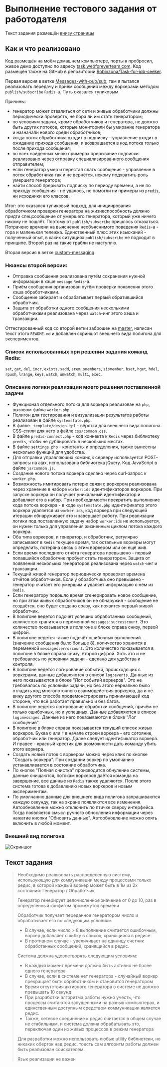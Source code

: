 # Выполнение тестового задания от работодателя
Текст задания размещён [внизу страницы](#текст-задания) 

## Как и что реализовано
Код размещён на моём домашнем компьютере, порты я пробросил, живое демо доступно по адресу [task.webforeverteam.com](http://task.webforeverteam.com/).
Код размещён также на GitHub в репозитории [Robinzona/Task-for-job-seeker](https://github.com/Robinzona/Task-for-job-seeker).

Первая версия в ветке [Messages-with-pub/sub](https://github.com/Robinzona/Task-for-job-seeker/tree/Messages-with-pub/sub), там я пытался реализовать передачу и приём сообщений между воркерами методом `publish/subscribe` `Redis`-а. Путь оказался тупиковым. 

Причины: 
* генератор может отвалиться от сети и живые обработчики должны периодически проверять, не пора ли им стать генератором;
* по условиям задачи, кроме обработчиков и генератора, не должно быть других потоков, которые мониторили бы умирание генератора и назначали нового среди обработчиков;
* когда поток обработчика входит в подписку - управление уходит в ожидание прихода сообщения, и возвращается в код потока только после прихода сообщения; 
* во всех найденных мною примерах прерывание подписки реализовано через отправку специализированного сообщения отправителем;
* если генератор умер и перестал слать сообщения - управление в поток обработчика так и не вернётся, некому подхватить роль умершего генератора;
* найти способ прерывать подписку по периоду времени, а не по приходу сообщения - не удалось, не помогли ни примеры из `predis`, ни исходники его классов.

Итог: это оказался тупиковый подход, для инициирования обработчиком проверки генератора на жизнеспособность должно придти спецсообщение от умершего генератора, который уже ничего никому не пошлёт. Поэтому от `publish/subscribe` пришлось отказаться. Потрачено времени на выяснение необъяснимого поведения `Redis`-а - гора и маленькая тележка. Единственный плюс этих изысканий - полученный опыт, в каких ситуациях `publish/subscribe` не подходит в принципе. Второй раз на такие грабли не наступлю.

Вторая версия в ветке [custom-messaging](https://github.com/Robinzona/Task-for-job-seeker/tree/custom-messaging).

### Нюансы второй версии:
* Отправка сообщения реализована путём сохранения нужной информации в хэше `message` `Redis`-а. 
* Приём сообщения организован путём проверки появления этого хэша обработчиками. 
* Сообщение забирает и обрабатывает первый обратившийся обработчик. 
* Защита от обработки одного сообщения несколькими обработчиками реализована через `watch`-инг этого хэша и транзакции.

Оттестированный код со второй ветки заброшен на [master](https://github.com/Robinzona/Task-for-job-seeker/tree/master), написан текст этого `README.md` и добавлен скриншот внешнего вида полигона для экспериментов.

### Список использованных при решении задания команд Redis:
`set`, `get`, `del`, `incr`, `exists`, `sadd`, `srem`, `smembers`, `sismember`, `hset`, `hget`, `hdel`, `rpush`, `lrange`, `keys`, `watch`, `unwatch`, `multi`, `exec`. 

### Описание логики реализации моего решения поставленной задачи
* Функционал отдельного потока для воркера реализован на `php`, вызовом файла `worker.php`.
* Полигон для тестирования и визуализации результатов работы реализован в файле `systemstate.php`. 
* В файле `_template/design.tpl` - вёрстка для внешнего вида полигона. CSS-cтили для него в файле `css/common.css`.
* В файле `predis-connect.php` - код коннекта к `Redis` через библиотеку `predis`, чтобы не дублировать в нескольких местах.
* В файле `settings.php` - константы и определения, также вынесены несколько функций для удобства.
* Для отправки управляющих команд к серверу используется POST-запросы на ajax, использована библиотека jQuery. Код JavaScript в файле `js/common.js`.
* Создание нового потока воркера сделано через curl-запрос к `worker.php`.
* Возможность имитировать потерю связи с воркером реализована через хранение в наборе `worker:ids` идентификаторов воркеров. При запуске воркера он получает уникальный идентификатор и добавляет его в набор. При необходимости прекратить выполнение кода потока воркера - в коде `systemstate.php` идентификатор этого воркера удаляется из `worker:ids`, код воркера при следующей итерации обнаруживает это и завершает работу. При реализации логики под поставленную задачу набор `worker:ids` не используется, он нужен только для управления жизненным циклом потока каждого воркера.
* Оба типа воркеров, и генератор, и обработчик, регулярно записывают в `Redis` текущее время, так остальные воркеры могут определить, потеряна связь с этим воркером или он ещё жив.
* Если время последнего отчёта генератора превышено - первый попавшийся обработчик пробует стать генератором. Защита от появления нескольких генераторов реализована через `watch`-инг и транзакции.
* Текущий живой генератор периодически проверяет времена отчётов обработчиков. Если у обработчика оно превышено - генератор считает его умершим и удаляет информацию о нём из `Redis`.
* Если генератору подошло время сгенерировать новое сообщение, но при этом живых обработчиков он не обнаружил - сообщение не создаётся, оно будет создано сразу, как появится первый живой обработчик.
* В полигоне ведется подсчёт успешно обработанных сообщений, количество хранится в переменной `messages:successcount`. Это количество показывается в полигоне в блоке справа снизу, первой цифрой.
* В полигоне ведется также подсчёт ошибочных выполнений (значение сообщения было больше 8), количество хранится в переменной `messages:errorcount`. Это количество показывается в полигоне в блоке справа снизу, второй цифрой. Хоть это и не требовалось по условиям задачи - сделано для удобства и контроля.
* В полигоне ведется логирование событий, происходящих с воркерами, данные добавляются в список `log:events`. Данные из него показываются в блоке "Лог событий воркеров". Это не требовалось по условиям задачи, но без этого нереально было отладить код многопоточного взаимодействия воркеров, да и не вижу другого способа продемонстрировать принимающей код стороне, что всё работает правильно и без багов.
* В полигоне ведется логирование обработки сообщений, причём не только ошибочных, но и успешных. Данные добавляются в список `log:messages`. Данные из него показываются в блоке "Лог сообщений".
* В полигоне в блоке справа показывается текущий список живых воркеров. Буква `О` или `Г` в начале строки воркера - его сотояние, обработчик или генератор. Далее следует идентификатор воркера. И правее - красный крестик для возможности дать команду убить этого воркера.
* Создать новый поток с воркером можно через клик по кнопке "Создать воркера". При создании воркер по умолчанию устанавливается в состояние обработчика.
* По кнопке "Полная очистка" производится обнуление системы, данные очищаются, потокам воркеров даётся команда на завершение, все данные из `Redis` также удаляются. После этого система готова к добавлению новых воркеров и новым экспериментам.
* По умолчанию данные для внешнего вида полигона запрашиваются каждую секунду, так на экране появляются все изменения. Автообновление можно отключить по птичке сверху интерфейса. Тогда появляется смысл ручного обносления информации через нажатие кнопки "Обновить данные". Автообновление можно опять включить в любой момент.

### Внешний вид полигона
![Скриншот](http://task.webforeverteam.com/img/screenshort.png)

## Текст задания
> Необходимо реализовать распределенную систему, использующую для коммуникации между процессами только редис, в которой каждый воркер может быть в 1м из 2х состояний: Генератор / Обработчик
> 
> Генератор генерирует целочисленное значение от 0 до 10, раз в определенный конфигом промежуток времени
> 
> Обработчик получает переданное генератором число и обрабатывает его по следующим условиям
> * В случае, если число > 8 выполнение считается ошибочным, воркер добавляет ошибку в список, хранящийся в редисе
> * В противном случае - увеличивает на единицу счетчик обработанных сообщений, хранящийся в редис.
> 
> Система должна удовлетворять следующим условиям:
> 
> * В каждый момент времени должно быть активно не более одного генератора
> * В случае, если в системе нет генератора - случайный воркер прекращает быть обработчиком и становится генератором
> * Время отсутствия активного генератора в системе не должно превышать 10 секунд
> * При разработки алгоритма работы нужно учесть, что процессы считаются запущенными на разных компьютерах, и единственным доступным средством коммуникации является редис.
> * Также, сетевое соединение к редис считается в общем случае не стабильным, и система должна обрабатывать это, переключая один из живых процессов в режим генератора
> 
> Для разработки можно использовать любые utility библиотеки, но никаких оберток над редис, тоесть сам алгоритм работы должен быть реализован соискателем.
> 
> Язык реализации не важен
